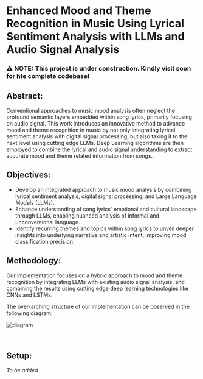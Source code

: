 # Enhanced Mood and Theme Recognition in Music Using Lyrical Sentiment Analysis with LLMs and Audio Signal Analysis
### ⚠️ NOTE: This project is under construction. Kindly visit soon for hte complete codebase!

## Abstract:
Conventional approaches to music mood analysis often neglect the profound semantic layers embedded within song lyrics, primarily focusing on audio signal. This work introduces an innovative method to advance mood and theme recognition in music by not only integrating lyrical sentiment analysis with digital signal processing, but also taking it to the next level using cutting edge LLMs. Deep Learning algorithms are then employed to combine the lyrical and audio signal understanding to extract accurate mood and theme related information from songs.

## Objectives:
- Develop an integrated approach to music mood analysis by combining lyrical sentiment analysis, digital signal processing, and Large Language Models (LLMs).
- Enhance understanding of song lyrics' emotional and cultural landscape through LLMs, enabling nuanced analysis of informal and unconventional language.
- Identify recurring themes and topics within song lyrics to unveil deeper insights into underlying narrative and artistic intent, improving mood classification precision.

## Methodology:
Our implementation focuses on a hybrid approach to mood and theme recognition by integrating LLMs with existing audio signal analysis, and combining the results using cutting edge deep learning technologies like CNNs and LSTMs.

The over-arching structure of our implementation can be observed in the following diagram:
<br>

![diagram](https://github.com/Prathamesh-Ghatole/Music-Mood-Theme-Recognition/assets/77586602/792a1584-c447-495f-8ad7-544e6621ddb0)

<br>

## Setup:
*To be added*
